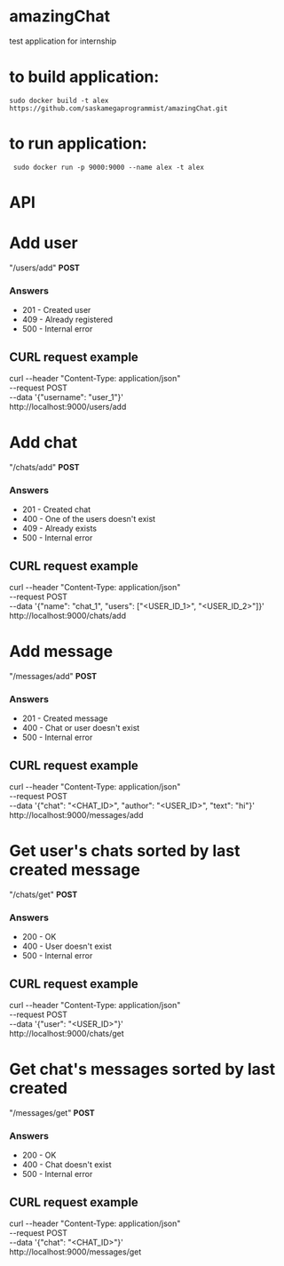 # amazingChat
test application for internship

# to build application:
`sudo docker build -t alex https://github.com/saskamegaprogrammist/amazingChat.git`

# to run application:
` sudo docker run -p 9000:9000 --name alex -t alex`

# API

# Add user
"/users/add" **POST**

### Answers

- 201 - Created user
- 409 - Already registered
- 500 - Internal error

## CURL request example

curl --header "Content-Type: application/json" \
  --request POST \
  --data '{"username": "user_1"}' \
  http://localhost:9000/users/add

# Add chat
"/chats/add" **POST**

### Answers

- 201 - Created chat
- 400 - One of the users doesn't exist
- 409 - Already exists
- 500 - Internal error

## CURL request example

curl --header "Content-Type: application/json" \
  --request POST \
  --data '{"name": "chat_1", "users": ["<USER_ID_1>", "<USER_ID_2>"]}' \
  http://localhost:9000/chats/add

# Add message
"/messages/add" **POST**

### Answers

- 201 - Created message
- 400 - Chat or user doesn't exist
- 500 - Internal error

## CURL request example

curl --header "Content-Type: application/json" \
  --request POST \
  --data '{"chat": "<CHAT_ID>", "author": "<USER_ID>", "text": "hi"}' \
  http://localhost:9000/messages/add

# Get user's chats sorted by last created message
"/chats/get" **POST**

### Answers

- 200 - OK
- 400 - User doesn't exist
- 500 - Internal error

## CURL request example

curl --header "Content-Type: application/json" \
  --request POST \
  --data '{"user": "<USER_ID>"}' \
  http://localhost:9000/chats/get

# Get chat's messages sorted by last created 
"/messages/get" **POST**

### Answers

- 200 - OK
- 400 - Chat doesn't exist
- 500 - Internal error

## CURL request example

curl --header "Content-Type: application/json" \
  --request POST \
  --data '{"chat": "<CHAT_ID>"}' \
  http://localhost:9000/messages/get